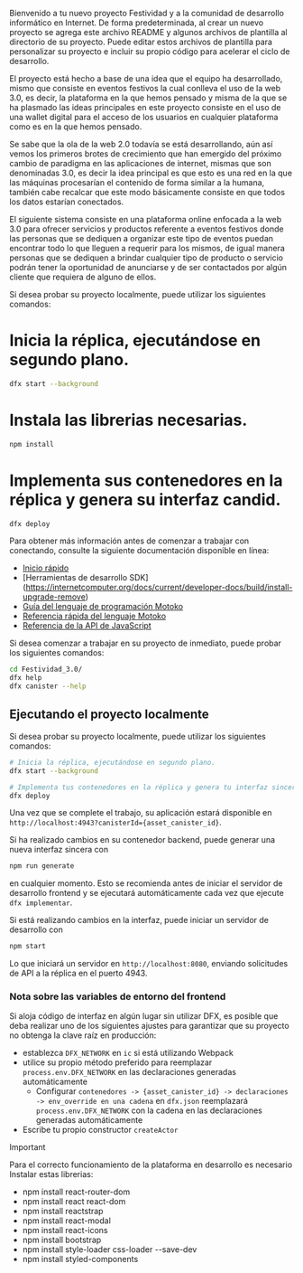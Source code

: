 Bienvenido a tu nuevo proyecto Festividad y a la comunidad de desarrollo informático en Internet. De forma predeterminada, al crear un nuevo proyecto se agrega este archivo README y algunos archivos de plantilla al directorio de su proyecto. Puede editar estos archivos de plantilla para personalizar su proyecto e incluir su propio código para acelerar el ciclo de desarrollo.

El proyecto está hecho a base de una idea que el equipo ha desarrollado, mismo que consiste en eventos festivos la cual conlleva el uso de la web 3.0, es decir, la plataforma en la que hemos pensado y misma de la que se ha plasmado las ideas principales en este proyecto consiste en el uso de una wallet digital para el acceso de los usuarios en cualquier plataforma como es en la que hemos pensado. 

Se sabe que la ola de la web 2.0 todavía se está desarrollando, aún así vemos los primeros brotes de crecimiento que han emergido del próximo cambio de paradigma en las aplicaciones de internet, mismas que son denominadas 3.0, es decir la idea principal es que esto es una red en la que las máquinas procesarían el contenido de forma similar a la humana, también cabe recalcar que este modo básicamente consiste en que todos los datos estarían conectados. 

El siguiente sistema consiste en una plataforma online enfocada a la web 3.0 para ofrecer servicios y productos referente a eventos festivos donde las personas que se dediquen a organizar este tipo de eventos puedan encontrar todo lo que lleguen a requerir para los mismos, de igual manera personas que se dediquen a brindar cualquier tipo de producto o servicio podrán tener la oportunidad de anunciarse y de ser contactados por algún cliente que requiera de alguno de ellos.

Si desea probar su proyecto localmente, puede utilizar los siguientes comandos:
# Inicia la réplica, ejecutándose en segundo plano.
```bash
dfx start --background
```

# Instala las librerias necesarias.
```bash
npm install
```

# Implementa sus contenedores en la réplica y genera su interfaz candid.
```bash 
dfx deploy
```

Para obtener más información antes de comenzar a trabajar con conectando, consulte la siguiente documentación disponible en línea:

- [Inicio rápido](https://internetcomputer.org/docs/current/developer-docs/quickstart/hello10mins)
- [Herramientas de desarrollo SDK] (https://internetcomputer.org/docs/current/developer-docs/build/install-upgrade-remove)
- [Guía del lenguaje de programación Motoko](https://internetcomputer.org/docs/current/developer-docs/build/cdks/motoko-dfinity/motoko/)
- [Referencia rápida del lenguaje Motoko](https://internetcomputer.org/docs/current/references/motoko-ref/)
- [Referencia de la API de JavaScript](https://erxue-5aaaa-aaaab-qaagq-cai.raw.icp0.io)

Si desea comenzar a trabajar en su proyecto de inmediato, puede probar los siguientes comandos:

```bash
cd Festividad_3.0/
dfx help
dfx canister --help
```

## Ejecutando el proyecto localmente

Si desea probar su proyecto localmente, puede utilizar los siguientes comandos:

```bash
# Inicia la réplica, ejecutándose en segundo plano.
dfx start --background

# Implementa tus contenedores en la réplica y genera tu interfaz sincera
dfx deploy
```

Una vez que se complete el trabajo, su aplicación estará disponible en `http://localhost:4943?canisterId={asset_canister_id}`.

Si ha realizado cambios en su contenedor backend, puede generar una nueva interfaz sincera con

```bash
npm run generate
```

en cualquier momento. Esto se recomienda antes de iniciar el servidor de desarrollo frontend y se ejecutará automáticamente cada vez que ejecute `dfx implementar`.

Si está realizando cambios en la interfaz, puede iniciar un servidor de desarrollo con

```bash
npm start
```

Lo que iniciará un servidor en `http://localhost:8080`, enviando solicitudes de API a la réplica en el puerto 4943.

### Nota sobre las variables de entorno del frontend

Si aloja código de interfaz en algún lugar sin utilizar DFX, es posible que deba realizar uno de los siguientes ajustes para garantizar que su proyecto no obtenga la clave raíz en producción:

- establezca `DFX_NETWORK` en `ic` si está utilizando Webpack
- utilice su propio método preferido para reemplazar `process.env.DFX_NETWORK` en las declaraciones generadas automáticamente
   - Configurar `contenedores -> {asset_canister_id} -> declaraciones -> env_override en una cadena` en `dfx.json` reemplazará `process.env.DFX_NETWORK` con la cadena en las declaraciones generadas automáticamente
- Escribe tu propio constructor `createActor`


> [!IMPORTANT]
> Para el correcto funcionamiento de la plataforma en desarrollo es necesario Instalar estas librerias:
> - npm install react-router-dom
> - npm install react react-dom
> - npm install reactstrap
> - npm install react-modal
> - npm install react-icons
> - npm install bootstrap
> - npm install style-loader css-loader --save-dev
> - npm install styled-components
